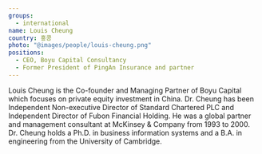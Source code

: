 ```yaml
---
groups:
  - international
name: Louis Cheung
country: 홍콩
photo: "@images/people/louis-cheung.png"
positions:
  - CEO, Boyu Capital Consultancy
  - Former President of PingAn Insurance and partner
---
```


Louis Cheung is the Co-founder and Managing Partner of Boyu Capital which focuses on private equity investment in China. Dr. Cheung has been Independent Non-executive Director of Standard Chartered PLC and Independent Director of Fubon Financial Holding. He was a global partner and management consultant at McKinsey & Company from 1993 to 2000. Dr. Cheung holds a Ph.D. in business information systems and a B.A. in engineering from the University of Cambridge.
